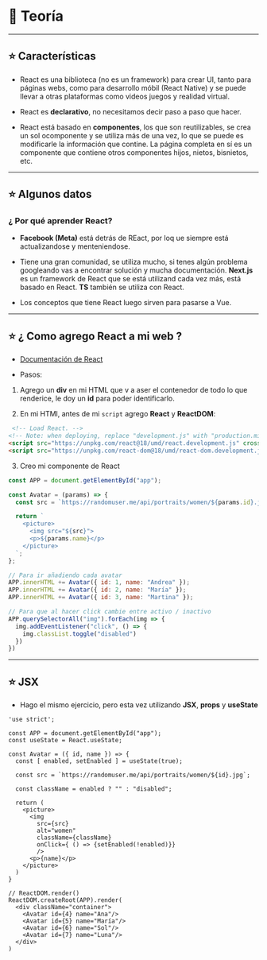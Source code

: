 # :book: Teoría

---

## :star: Características

- React es una biblioteca (no es un framework) para crear UI, tanto para páginas webs, como para desarrollo móbil (React Native) y se puede llevar a otras plataformas como videos juegos y realidad virtual.

- React es **declarativo**, no necesitamos decir paso a paso que hacer.

- React está basado en **componentes**, los que son reutilizables, se crea un sol ocomponente y se utiliza más de una vez, lo que se puede es modificarle la información que contine. La página completa en sí es un componente que contiene otros componentes hijos, nietos, bisnietos, etc.

---

## :star: Algunos datos

### ¿ Por qué aprender React?

- **Facebook (Meta)** está detrás de REact, por loq ue siempre está actualizandose y menteniendose.

- Tiene una gran comunidad, se utiliza mucho, si tenes algún problema googleando vas a encontrar solución y mucha documentación. **Next.js** es un framework de React que se está utilizand cada vez más, está basado en React. **TS** también se utiliza con React.

- Los conceptos que tiene React luego sirven para pasarse a Vue.

---

## :star:  ¿ Como agrego React a mi web ?

- [Documentación de React](https://reactjs.org/docs/add-react-to-a-website.html)

- Pasos:

1. Agrego un **div** en mi HTML que v a aser el contenedor de todo lo que renderice, le doy un **id** para poder identificarlo.

2. En mi HTMl, antes de mi `script` agrego **React** y **ReactDOM**:

```HTML
 <!-- Load React. -->
<!-- Note: when deploying, replace "development.js" with "production.min.js". -->
<script src="https://unpkg.com/react@18/umd/react.development.js" crossorigin></script>
<script src="https://unpkg.com/react-dom@18/umd/react-dom.development.js" crossorigin></script>
```

3. Creo mi componente de React

```JavaScript
const APP = document.getElementById("app");

const Avatar = (params) => {
  const src = `https://randomuser.me/api/portraits/women/${params.id}.jpg`;

  return `
    <picture>
      <img src="${src}">
      <p>${params.name}</p>
    </picture>
  `;
};

// Para ir añadiendo cada avatar
APP.innerHTML += Avatar({ id: 1, name: "Andrea" });
APP.innerHTML += Avatar({ id: 2, name: "María" });
APP.innerHTML += Avatar({ id: 3, name: "Martina" });

// Para que al hacer click cambie entre activo / inactivo
APP.querySelectorAll("img").forEach(img => {
  img.addEventListener("click", () => {
    img.classList.toggle("disabled")
  })
})
```

---

## :star: JSX

- Hago el mismo ejercicio, pero esta vez utilizando **JSX**, **props** y **useState**

```JSX
'use strict';

const APP = document.getElementById("app");
const useState = React.useState;

const Avatar = ({ id, name }) => {
  const [ enabled, setEnabled ] = useState(true);

  const src = `https://randomuser.me/api/portraits/women/${id}.jpg`;

  const className = enabled ? "" : "disabled";

  return (
    <picture>
      <img
        src={src}
        alt="women"
        className={className}
        onClick={ () => {setEnabled(!enabled)}}
        />
      <p>{name}</p>
    </picture>
  )
}

// ReactDOM.render()
ReactDOM.createRoot(APP).render(
  <div className="container">
    <Avatar id={4} name="Ana"/>
    <Avatar id={5} name="María"/>
    <Avatar id={6} name="Sol"/>
    <Avatar id={7} name="Luna"/>
  </div>
)
```
